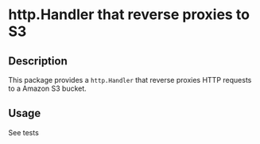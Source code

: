 http.Handler that reverse proxies to S3
=======================================

## Description

This package provides a `http.Handler` that reverse proxies HTTP requests to a Amazon S3 bucket.

## Usage

See tests


